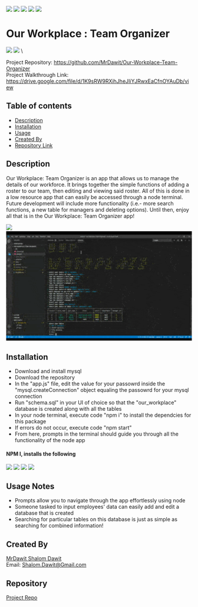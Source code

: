 ![](https://camo.githubusercontent.com/0999ec20f1112070c606e117f61dd21177179f9b40d4f66b94adbb3978adeabb/68747470733a2f2f696d672e736869656c64732e696f2f62616467652f2d4769746875622d3138313731373f7374796c653d666c61742d737175617265266c6f676f3d476974487562266c6f676f436f6c6f723d7768697465)
![](https://camo.githubusercontent.com/3b0aa009716b20018a683fea7d5babb79de77fdb40279cbb1f8e862a813900b1/68747470733a2f2f696d672e736869656c64732e696f2f62616467652f2d56697375616c25323053747564696f253230436f64652d3233413946323f7374796c653d666c61742d737175617265266c6f676f3d56697375616c25323053747564696f253230436f6465266c6f676f436f6c6f723d7768697465)
![](https://camo.githubusercontent.com/e61cf3e57f9e13e971a157885cbe3464a0a63a7602cd8e2464594866f14bca65/68747470733a2f2f696d672e736869656c64732e696f2f62616467652f2d4e504d2d4342333833373f7374796c653d666c61742d737175617265266c6f676f3d4e504d266c6f676f436f6c6f723d7768697465)
![](https://camo.githubusercontent.com/a2e06d523388c52257c599dbc3a629e0af1564a123a662a6c20fbccfdb83d15e/68747470733a2f2f696d672e736869656c64732e696f2f62616467652f2d536c61636b2d4530313536333f7374796c653d666c61742d737175617265266c6f676f3d536c61636b266c6f676f436f6c6f723d7768697465)
![](https://camo.githubusercontent.com/591bad6b337378a164bc0239d9259f266f2ed01d3aa3006c68bef1336731d051/68747470733a2f2f696d672e736869656c64732e696f2f62616467652f5f2d4769742d3239326533333f7374796c653d666c61742d737175617265266c6f676f3d676974266c6f676f436f6c6f723d666666)

# Our Workplace : Team Organizer
![](https://img.shields.io/badge/Made%20with-Javascript-green)
![](https://camo.githubusercontent.com/cec92673ea713fa89ba2ae2033daf5851f6f39393ff5b93231aa707d424638d9/68747470733a2f2f696d672e736869656c64732e696f2f62616467652f2d4e6f64656a732d626c61636b3f7374796c653d666c61742d737175617265266c6f676f3d4e6f64652e6a73)   \

Project Repository: https://github.com/MrDawit/Our-Workplace-Team-Organizer \
Project Walkthrough Link: https://drive.google.com/file/d/1K9sRW9RXihJheJIiYJRwxEaCfnOYAuDb/view

## Table of contents
- [Description](#Description)
- [Installation](#Installation)
- [Usage](#Usage-Notes)
- [Created By](#Created-By)
- [Repository Link](#Repository)

## Description 
  Our Workplace: Team Organizer is an app that allows us to manage the details of our workforce. It brings together the simple functions of adding a roster to our team, then editing and viewing said roster.  All of this is done in a low resource app that can easily be accessed through a node terminal. Future development will include more functionality (i.e.- more search functions, a new table for managers and deleting options). Until then, enjoy all that is in the Our Workplace: Team Organizer app! 

<img src="./assets/our-workplace.gif" />


<img src="./assets/our-workplace.png" width="600" height="296" />

## Installation

* Download and install mysql 
* Download the repository 
* In the "app.js" file, edit the value for your passowrd inside the  "mysql.createConnection" object equaling the passowrd for your mysql connection 
* Run "schema.sql" in your UI of choice so that the "our_workplace" database is created along with all the tables 
* In your node terminal, execute code "npm i" to install the dependcies for this package 
* If errors do not occur, execute code "npm start" 
* From here, prompts in the terminal should guide you through all the functionality of the node app 

#### NPM I, installs the following
![](https://camo.githubusercontent.com/e1840b4e176feb06e47500d5d74d65041ac3f193192174097956f2bea2ceea5f/68747470733a2f2f696d672e736869656c64732e696f2f62616467652f2d4d7953514c2d4632393131313f7374796c653d666c61742d737175617265266c6f676f3d4d7953514c266c6f676f436f6c6f723d7768697465)
![](https://img.shields.io/badge/-mysq-red)
![](https://img.shields.io/badge/-inquirer-orange)
![](https://img.shields.io/badge/-console.table-blue)

## Usage Notes
* Prompts allow you to navigate through the app effortlessly using node
* Someone tasked to input employees' data can easily add and edit a database that is created
* Searching for particular tables on this database is just as simple as searching for combined information!


## Created By
[MrDawit Shalom Dawit](https://github.com/MrDawit) \
Email: Shalom.Dawit@Gmail.com 

## Repository
[Project Repo](https://github.com/MrDawit/Our-Workplace-Team-Organizer)


